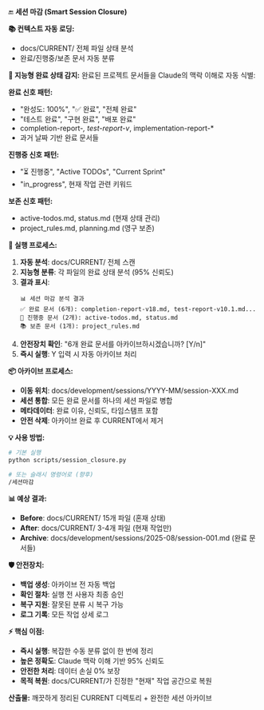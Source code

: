 🔚 **세션 마감 (Smart Session Closure)**

**📚 컨텍스트 자동 로딩:**
- docs/CURRENT/ 전체 파일 상태 분석
- 완료/진행중/보존 문서 자동 분류

**🧠 지능형 완료 상태 감지:**
완료된 프로젝트 문서들을 Claude의 맥락 이해로 자동 식별:

**완료 신호 패턴:**
- "완성도: 100%", "✅ 완료", "전체 완료"
- "테스트 완료", "구현 완료", "배포 완료" 
- completion-report-*, test-report-v*, implementation-report-*
- 과거 날짜 기반 완료 문서들

**진행중 신호 패턴:**
- "⏳ 진행중", "Active TODOs", "Current Sprint"
- "in_progress", 현재 작업 관련 키워드

**보존 신호 패턴:**
- active-todos.md, status.md (현재 상태 관리)
- project_rules.md, planning.md (영구 보존)

**🔄 실행 프로세스:**

1. **자동 분석**: docs/CURRENT/ 전체 스캔
2. **지능형 분류**: 각 파일의 완료 상태 분석 (95% 신뢰도)
3. **결과 표시**: 
   ```
   📊 세션 마감 분석 결과
   ✅ 완료 문서 (6개): completion-report-v18.md, test-report-v10.1.md...
   🔄 진행중 문서 (2개): active-todos.md, status.md
   📚 보존 문서 (1개): project_rules.md
   ```
4. **안전장치 확인**: "6개 완료 문서를 아카이브하시겠습니까? [Y/n]"
5. **즉시 실행**: Y 입력 시 자동 아카이브 처리

**📦 아카이브 프로세스:**
- **이동 위치**: docs/development/sessions/YYYY-MM/session-XXX.md
- **세션 통합**: 모든 완료 문서를 하나의 세션 파일로 병합
- **메타데이터**: 완료 이유, 신뢰도, 타임스탬프 포함
- **안전 삭제**: 아카이브 완료 후 CURRENT에서 제거

**💡 사용 방법:**

```bash
# 기본 실행
python scripts/session_closure.py

# 또는 슬래시 명령어로 (향후)
/세션마감
```

**📊 예상 결과:**
- **Before**: docs/CURRENT/ 15개 파일 (혼재 상태)
- **After**: docs/CURRENT/ 3-4개 파일 (현재 작업만)
- **Archive**: docs/development/sessions/2025-08/session-001.md (완료 문서들)

**🛡️ 안전장치:**
- **백업 생성**: 아카이브 전 자동 백업
- **확인 절차**: 실행 전 사용자 최종 승인
- **복구 지원**: 잘못된 분류 시 복구 가능
- **로그 기록**: 모든 작업 상세 로그

**⚡ 핵심 이점:**
- **즉시 실행**: 복잡한 수동 분류 없이 한 번에 정리
- **높은 정확도**: Claude 맥락 이해 기반 95% 신뢰도
- **안전한 처리**: 데이터 손실 0% 보장
- **목적 복원**: docs/CURRENT/가 진정한 "현재" 작업 공간으로 복원

**산출물:** 깨끗하게 정리된 CURRENT 디렉토리 + 완전한 세션 아카이브